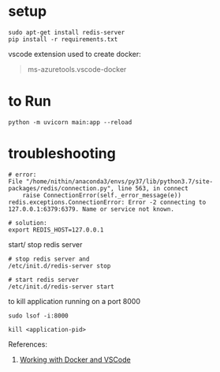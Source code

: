 # setup

```
sudo apt-get install redis-server
pip install -r requirements.txt
```

vscode extension used to create docker: 
> ms-azuretools.vscode-docker

# to Run

```
python -m uvicorn main:app --reload
```

# troubleshooting

```
# error:
File "/home/nithin/anaconda3/envs/py37/lib/python3.7/site-packages/redis/connection.py", line 563, in connect
    raise ConnectionError(self._error_message(e))
redis.exceptions.ConnectionError: Error -2 connecting to 127.0.0.1:6379:6379. Name or service not known.

# solution:
export REDIS_HOST=127.0.0.1
```


start/ stop redis server
```
# stop redis server and
/etc/init.d/redis-server stop

# start redis server 
/etc/init.d/redis-server start
```

to kill application running on a port 8000
```
sudo lsof -i:8000

kill <application-pid>

```


References:
1. [Working with Docker and VSCode](https://www.youtube.com/watch?v=wUUmRbXiIOo)